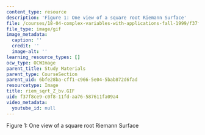 ```yaml
---
content_type: resource
description: 'Figure 1: One view of a square root Riemann Surface'
file: /courses/18-04-complex-variables-with-applications-fall-1999/f37f8ce9c0f811fdaa76587611fa09a4_riem_sqrt_Z_bv.GIF
file_type: image/gif
image_metadata:
  caption: ''
  credit: ''
  image-alt: ''
learning_resource_types: []
ocw_type: OCWImage
parent_title: Study Materials
parent_type: CourseSection
parent_uid: 6bfe28ba-cff1-c966-5e04-5bab872d6fad
resourcetype: Image
title: riem_sqrt_Z_bv.GIF
uid: f37f8ce9-c0f8-11fd-aa76-587611fa09a4
video_metadata:
  youtube_id: null
---
```

Figure 1: One view of a square root Riemann Surface

